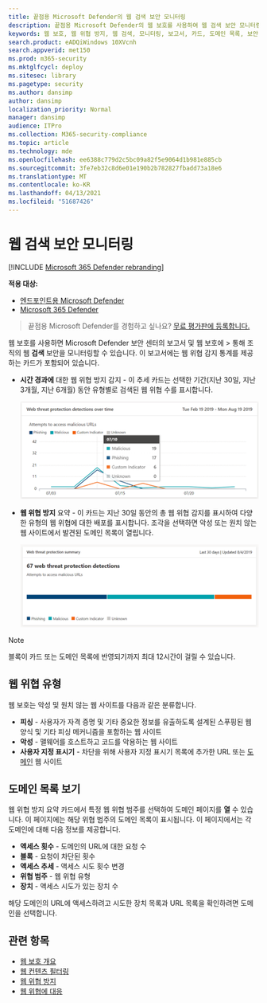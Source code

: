 ```yaml
---
title: 끝점용 Microsoft Defender의 웹 검색 보안 모니터링
description: 끝점용 Microsoft Defender의 웹 보호를 사용하여 웹 검색 보안 모니터링
keywords: 웹 보호, 웹 위협 방지, 웹 검색, 모니터링, 보고서, 카드, 도메인 목록, 보안, 피싱, 맬웨어, 악용, 웹 사이트, 네트워크 보호, Edge, Internet Explorer, Chrome, Firefox, 웹 브라우저
search.product: eADQiWindows 10XVcnh
search.appverid: met150
ms.prod: m365-security
ms.mktglfcycl: deploy
ms.sitesec: library
ms.pagetype: security
ms.author: dansimp
author: dansimp
localization_priority: Normal
manager: dansimp
audience: ITPro
ms.collection: M365-security-compliance
ms.topic: article
ms.technology: mde
ms.openlocfilehash: ee6388c779d2c5bc09a82f5e9064d1b981e885cb
ms.sourcegitcommit: 3fe7eb32c8d6e01e190b2b782827fbadd73a18e6
ms.translationtype: MT
ms.contentlocale: ko-KR
ms.lasthandoff: 04/13/2021
ms.locfileid: "51687426"
---
```

# <a name="monitor-web-browsing-security"></a>웹 검색 보안 모니터링

[!INCLUDE [Microsoft 365 Defender rebranding](../../includes/microsoft-defender.md)]

**적용 대상:**
- [엔드포인트용 Microsoft Defender](https://go.microsoft.com/fwlink/p/?linkid=2154037) 
- [Microsoft 365 Defender](https://go.microsoft.com/fwlink/?linkid=2118804)

>끝점용 Microsoft Defender를 경험하고 싶나요? [무료 평가판에 등록합니다.](https://www.microsoft.com/microsoft-365/windows/microsoft-defender-atp?ocid=docs-wdatp-main-abovefoldlink&rtc=1)

웹 보호를 사용하면 Microsoft Defender 보안 센터의 보고서 및 웹 보호에 > 통해 조직의 웹 **검색** 보안을 모니터링할 수 있습니다. 이 보고서에는 웹 위협 감지 통계를 제공하는 카드가 포함되어 있습니다.

- **시간 경과에** 대한 웹 위협 방지 감지 - 이 추세 카드는 선택한 기간(지난 30일, 지난 3개월, 지난 6개월) 동안 유형별로 검색된 웹 위협 수를 표시합니다.
 
    ![시간이 지날 때 웹 위협 방지 감지를 보여주는 카드 이미지](images/wtp-blocks-over-time.png)

- **웹 위협 방지** 요약 - 이 카드는 지난 30일 동안의 총 웹 위협 감지를 표시하여 다양한 유형의 웹 위협에 대한 배포를 표시합니다. 조각을 선택하면 악성 또는 원치 않는 웹 사이트에서 발견된 도메인 목록이 열립니다.

    ![웹 위협 방지 요약을 보여주는 카드 이미지](images/wtp-summary.png)

>[!Note]
>블록이 카드 또는 도메인 목록에 반영되기까지 최대 12시간이 걸릴 수 있습니다.

## <a name="types-of-web-threats"></a>웹 위협 유형

웹 보호는 악성 및 원치 않는 웹 사이트를 다음과 같은 분류합니다.

- **피싱** - 사용자가 자격 증명 및 기타 중요한 정보를 유출하도록 설계된 스푸핑된 웹 양식 및 기타 피싱 메커니즘을 포함하는 웹 사이트
- **악성** - 맬웨어를 호스트하고 코드를 악용하는 웹 사이트
- **사용자 지정 표시기** - 차단을 위해 사용자 지정 표시기 목록에 추가한 URL 또는 [도메인](manage-indicators.md) 웹 사이트

## <a name="view-the-domain-list"></a>도메인 목록 보기

웹 위협 방지 요약  카드에서 특정 웹 위협 범주를 선택하여 도메인 페이지를 **열** 수 있습니다. 이 페이지에는 해당 위협 범주의 도메인 목록이 표시됩니다. 이 페이지에서는 각 도메인에 대해 다음 정보를 제공합니다.

- **액세스 횟수** - 도메인의 URL에 대한 요청 수
- **블록** - 요청이 차단된 횟수
- **액세스 추세** - 액세스 시도 횟수 변경
- **위협 범주** - 웹 위협 유형
- **장치** - 액세스 시도가 있는 장치 수

해당 도메인의 URL에 액세스하려고 시도한 장치 목록과 URL 목록을 확인하려면 도메인을 선택합니다.

## <a name="related-topics"></a>관련 항목

- [웹 보호 개요](web-protection-overview.md)
- [웹 컨텐츠 필터링](web-content-filtering.md)
- [웹 위협 방지](web-threat-protection.md)
- [웹 위협에 대응](web-protection-response.md)
